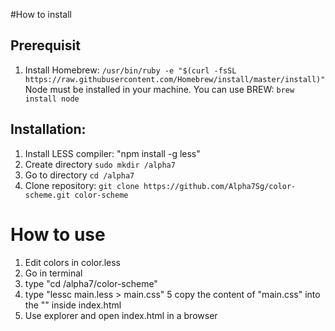 #How to install

## Prerequisit

1. Install Homebrew: `/usr/bin/ruby -e "$(curl -fsSL https://raw.githubusercontent.com/Homebrew/install/master/install)"`
Node must be installed in your machine. You can use BREW: `brew install node`

## Installation:

1. Install LESS compiler: "npm install -g less"
2. Create directory `sudo mkdir /alpha7`
3. Go to directory `cd /alpha7`
2. Clone repository: `git clone https://github.com/Alpha7Sg/color-scheme.git color-scheme`

# How to use

1. Edit colors in color.less
2. Go in terminal
3. type "cd /alpha7/color-scheme"
4. type "lessc main.less > main.css"
5  copy the content of "main.css" into the "<style></style>" inside index.html
6. Use explorer and open index.html in a browser